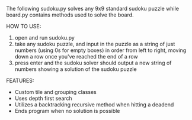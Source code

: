 The following sudoku.py solves any 9x9 standard sudoku puzzle while board.py contains methods used to solve the board.

HOW TO USE:
1. open and run sudoku.py
2. take any sudoku puzzle, and input in the puzzle as a string of just numbers (using 0s for empty boxes) in order from left to right,  moving down a row once you've reached the end of a row
3. press enter and the sudoku solver should output a new string of numbers showing a solution of the sudoku puzzle

FEATURES:
* Custom tile and grouping classes
* Uses depth first search
* Utilizes a backtracking recursive method when hitting a deadend
* Ends program when no solution is possible
